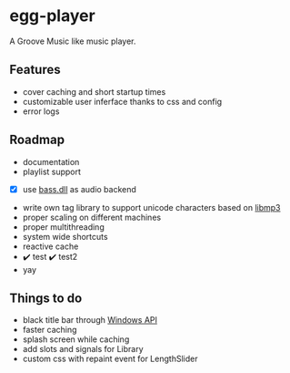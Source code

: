 # egg-player
A Groove Music like music player.

## Features
- cover caching and short startup times
- customizable user inferface thanks to css and config
- error logs

## Roadmap
- documentation
- playlist support
- [x] use [bass.dll](http://www.un4seen.com/) as audio backend
- write own tag library to support unicode characters based on [libmp3](https://github.com/TheOnlyCaky/libmp3)
- proper scaling on different machines
- proper multithreading
- system wide shortcuts
- reactive cache
- :heavy_check_mark: test
:heavy_check_mark: test2
- yay

## Things to do
- black title bar through [Windows API](https://msdn.microsoft.com/en-us/library/windows/desktop/ms724940%28v=vs.85%29.aspx)
- faster caching
- splash screen while caching
- add slots and signals for Library
- custom css with repaint event for LengthSlider
